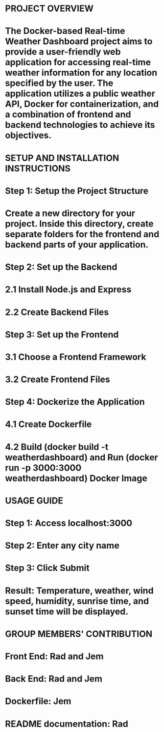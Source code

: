 # PROJECT OVERVIEW
# The Docker-based Real-time Weather Dashboard project aims to provide a user-friendly web application for accessing real-time weather information for any location specified by the user. The application utilizes a public weather API, Docker for containerization, and a combination of frontend and backend technologies to achieve its objectives.

# SETUP AND INSTALLATION INSTRUCTIONS
# Step 1: Setup the Project Structure
# Create a new directory for your project. Inside this directory, create separate folders for the frontend and backend parts of your application.
# Step 2: Set up the Backend
# 2.1 Install Node.js and Express
# 2.2 Create Backend Files
# Step 3: Set up the Frontend
# 3.1 Choose a Frontend Framework
# 3.2 Create Frontend Files
# Step 4: Dockerize the Application
# 4.1 Create Dockerfile
# 4.2 Build (docker build -t weatherdashboard) and Run (docker run -p 3000:3000 weatherdashboard) Docker Image

# USAGE GUIDE
# Step 1: Access localhost:3000
# Step 2: Enter any city name
# Step 3: Click Submit
# Result: Temperature, weather, wind speed, humidity, sunrise time, and sunset time will be displayed.

# GROUP MEMBERS' CONTRIBUTION
# Front End: Rad and Jem
# Back End: Rad and Jem
# Dockerfile: Jem
# README documentation: Rad
